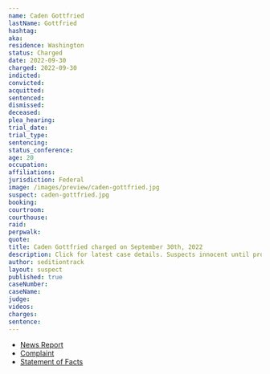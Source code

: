 ```yaml
---
name: Caden Gottfried
lastName: Gottfried
hashtag:
aka:
residence: Washington
status: Charged
date: 2022-09-30
charged: 2022-09-30
indicted:
convicted:
acquitted:
sentenced:
dismissed:
deceased:
plea_hearing:
trial_date:
trial_type:
sentencing:
status_conference:
age: 20
occupation:
affiliations:
jurisdiction: Federal
image: /images/preview/caden-gottfried.jpg
suspect: caden-gottfried.jpg
booking:
courtroom:
courthouse:
raid:
perpwalk:
quote:
title: Caden Gottfried charged on September 30th, 2022
description: Click for latest case details. Suspects innocent until proven guilty.
author: seditiontrack
layout: suspect
published: true
caseNumber: 
caseName:
judge:
videos:
charges:
sentence:
---
```

- [News Report](https://news.yahoo.com/man-stepson-were-charged-assaulting-005518620.html)
- [Complaint](https://www.justice.gov/usao-dc/case-multi-defendant/file/1542266/download)
- [Statement of Facts](https://www.justice.gov/usao-dc/case-multi-defendant/file/1542271/download)
